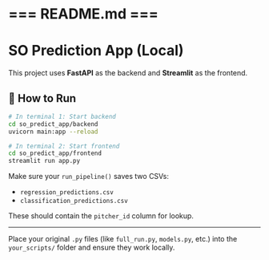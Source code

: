 # === README.md ===
# SO Prediction App (Local)

This project uses **FastAPI** as the backend and **Streamlit** as the frontend.

## 🚀 How to Run

```bash
# In terminal 1: Start backend
cd so_predict_app/backend
uvicorn main:app --reload

# In terminal 2: Start frontend
cd so_predict_app/frontend
streamlit run app.py
```

Make sure your `run_pipeline()` saves two CSVs:
- `regression_predictions.csv`
- `classification_predictions.csv`

These should contain the `pitcher_id` column for lookup.

---

Place your original `.py` files (like `full_run.py`, `models.py`, etc.) into the `your_scripts/` folder and ensure they work locally.
